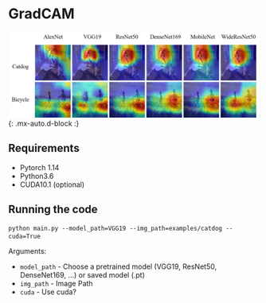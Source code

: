 # GradCAM

![2](./assets/fig1.png){: .mx-auto.d-block :}

## Requirements

- Pytorch 1.14 
- Python3.6
- CUDA10.1 (optional)


## Running the code

```shell
python main.py --model_path=VGG19 --img_path=examples/catdog --cuda=True
```

Arguments:

- `model_path` - Choose a pretrained model (VGG19, ResNet50, DenseNet169, ...) or saved model (.pt) 
- `img_path` - Image Path
- `cuda` - Use cuda?

